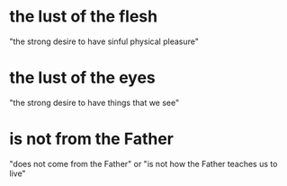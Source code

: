 # the lust of the flesh

"the strong desire to have sinful physical pleasure"

# the lust of the eyes

"the strong desire to have things that we see"

# is not from the Father

"does not come from the Father" or "is not how the Father teaches us to live"

